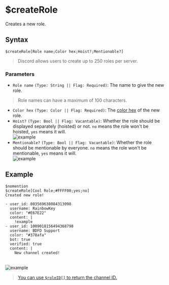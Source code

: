 # $createRole
Creates a new role.

## Syntax
```
$createRole[Role name;Color hex;Hoist?;Mentionable?]
```
> Discord allows users to create up to 250 roles per server.

### Parameters
- `Role name` `(Type: String || Flag: Required)`: The name to give the new role.
> Role names can have a maximum of 100 characters.
- `Color hex` `(Type: Color || Flag: Required)`: The [color hex](https://htmlcolorcodes.com/color-picker) of the new role.
- `Hoist?` `(Type: Bool || Flag: Vacantable)`: Whether the role should be displayed separately (hoisted) or not. `no` means the role won't be hoisted, `yes` means it will.\
  ![example](https://user-images.githubusercontent.com/69215413/122795705-965e9480-d28b-11eb-8e4e-98338f143ecb.png)
- `Mentionable?` `(Type: Bool || Flag: Vacantable)`: Whether the role should be mentionable by everyone. `no` means the role won't be mentionable, `yes` means it will.\
  ![example](https://user-images.githubusercontent.com/69215413/122795765-a37b8380-d28b-11eb-8f06-c23e01bafc11.png)

## Example
```
$nomention
$createRole[Cool Role;#FFFF00;yes;no]
Created new role!
```

``` discord yaml
- user_id: 803569638084313098
  username: RainbowKey
  color: "#E67E22"
  content: |
    !example
- user_id: 1009018156494368798
  username: BDFD Support
  color: "#378afa"
  bot: true
  verified: true
  content: |
    New channel created!
```
\
![example](https://user-images.githubusercontent.com/69215413/125973030-7c9b980c-cffb-4f8e-aacc-a644a6fa23c3.png)

> [You can use `$roleID[]` to return the channel ID.](./roleID.md)
